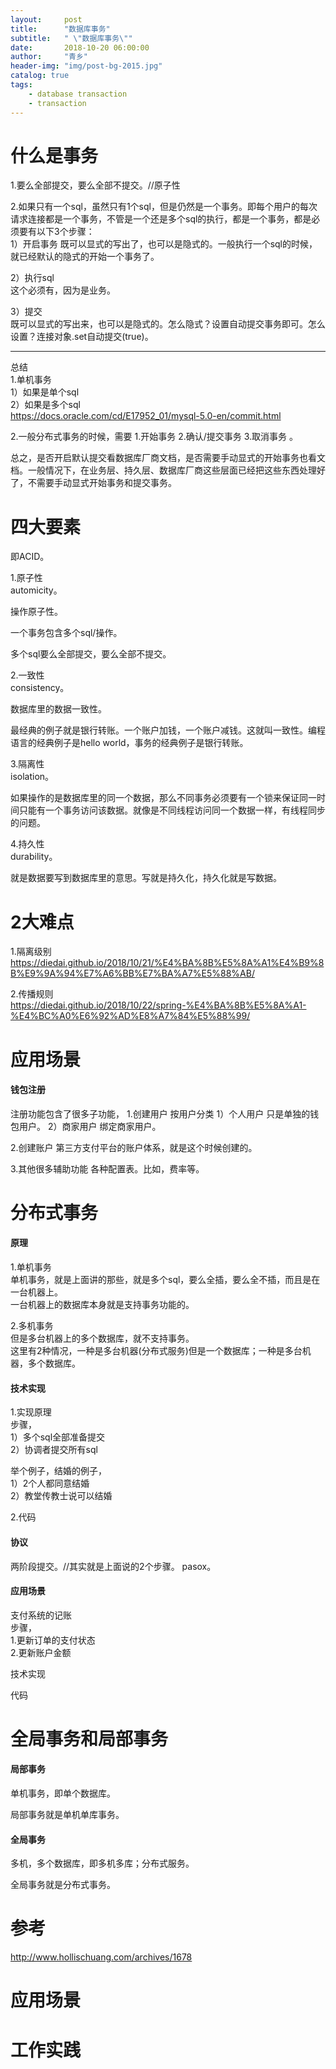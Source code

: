 ```yaml
---
layout:     post
title:      "数据库事务"
subtitle:   " \"数据库事务\""
date:       2018-10-20 06:00:00
author:     "青乡"
header-img: "img/post-bg-2015.jpg"
catalog: true
tags:
    - database transaction
    - transaction
---
```



# 什么是事务
1.要么全部提交，要么全部不提交。//原子性

2.如果只有一个sql，虽然只有1个sql，但是仍然是一个事务。即每个用户的每次请求连接都是一个事务，不管是一个还是多个sql的执行，都是一个事务，都是必须要有以下3个步骤：  
1）开启事务
既可以显式的写出了，也可以是隐式的。一般执行一个sql的时候，就已经默认的隐式的开始一个事务了。

2）执行sql  
这个必须有，因为是业务。  

3）提交  
既可以显式的写出来，也可以是隐式的。怎么隐式？设置自动提交事务即可。怎么设置？连接对象.set自动提交(true)。

---
总结  
1.单机事务    
1）如果是单个sql  
2）如果是多个sql  
https://docs.oracle.com/cd/E17952_01/mysql-5.0-en/commit.html

2.一般分布式事务的时候，需要 1.开始事务 2.确认/提交事务 3.取消事务 。

总之，是否开启默认提交看数据库厂商文档，是否需要手动显式的开始事务也看文档。一般情况下，在业务层、持久层、数据库厂商这些层面已经把这些东西处理好了，不需要手动显式开始事务和提交事务。




# 四大要素

即ACID。



1.原子性   
automicity。

操作原子性。

一个事务包含多个sql/操作。

多个sql要么全部提交，要么全部不提交。



2.一致性  
consistency。

数据库里的数据一致性。



最经典的例子就是银行转账。一个账户加钱，一个账户减钱。这就叫一致性。编程语言的经典例子是hello world，事务的经典例子是银行转账。



3.隔离性  
isolation。

如果操作的是数据库里的同一个数据，那么不同事务必须要有一个锁来保证同一时间只能有一个事务访问该数据。就像是不同线程访问同一个数据一样，有线程同步的问题。



4.持久性  
durability。

就是数据要写到数据库里的意思。写就是持久化，持久化就是写数据。



# 2大难点  
1.隔离级别    
https://diedai.github.io/2018/10/21/%E4%BA%8B%E5%8A%A1%E4%B9%8B%E9%9A%94%E7%A6%BB%E7%BA%A7%E5%88%AB/


2.传播规则  
https://diedai.github.io/2018/10/22/spring-%E4%BA%8B%E5%8A%A1-%E4%BC%A0%E6%92%AD%E8%A7%84%E5%88%99/



# 应用场景

#### 钱包注册

注册功能包含了很多子功能，
1.创建用户
按用户分类
1）个人用户
只是单独的钱包用户。
2）商家用户
绑定商家用户。

2.创建账户
第三方支付平台的账户体系，就是这个时候创建的。

3.其他很多辅助功能
各种配置表。比如，费率等。

# 分布式事务  
#### 原理  
1.单机事务  
单机事务，就是上面讲的那些，就是多个sql，要么全插，要么全不插，而且是在一台机器上。  
一台机器上的数据库本身就是支持事务功能的。

2.多机事务  
但是多台机器上的多个数据库，就不支持事务。  
这里有2种情况，一种是多台机器(分布式服务)但是一个数据库；一种是多台机器，多个数据库。

#### 技术实现  
1.实现原理  
步骤，  
1）多个sql全部准备提交  
2）协调者提交所有sql  

举个例子，结婚的例子，  
1）2个人都同意结婚  
2）教堂传教士说可以结婚  



2.代码

#### 协议
两阶段提交。//其实就是上面说的2个步骤。
pasox。

#### 应用场景
支付系统的记账  
步骤，  
1.更新订单的支付状态  
2.更新账户金额

技术实现

代码

# 全局事务和局部事务
#### 局部事务
单机事务，即单个数据库。

局部事务就是单机单库事务。

#### 全局事务
多机，多个数据库，即多机多库；分布式服务。

全局事务就是分布式事务。

# 参考
http://www.hollischuang.com/archives/1678

# 应用场景

# 工作实践

